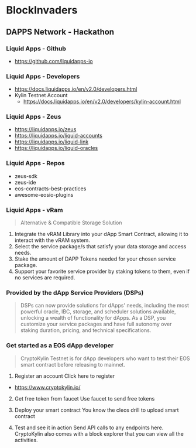 # BlockInvaders

## DAPPS Network - Hackathon 

### Liquid Apps - Github
- https://github.com/liquidapps-io

### Liquid Apps - Developers 
- https://docs.liquidapps.io/en/v2.0/developers.html
- Kylin Testnet Account
    - https://docs.liquidapps.io/en/v2.0/developers/kylin-account.html

### Liquid Apps - Zeus 
- https://liquidapps.io/zeus
- https://liquidapps.io/liquid-accounts
- https://liquidapps.io/liquid-link
- https://liquidapps.io/liquid-oracles

### Liquid Apps - Repos
- zeus-sdk 
- zeus-ide
- eos-contracts-best-practices
- awesome-eosio-plugins

### Liquid Apps - vRam
> Alternative & Compatible Storage Solution

1. Integrate the vRAM Library into your dApp Smart Contract, allowing it to interact with the vRAM system.
2. Select the service package/s that satisfy your data storage and access needs.
3. Stake the amount of DAPP Tokens needed for your chosen service package.
4. Support your favorite service provider by staking tokens to them, even if no services are required. 

### Provided by the dApp Service Providers (DSPs)

> DSPs can now provide solutions for dApps' needs, including the most powerful oracle, IBC, storage, and scheduler solutions available, unlocking a wealth of functionality for dApps. As a DSP, you customize your service packages and have full autonomy over staking duration, pricing, and technical specifications.

### Get started as a EOS dApp developer

> CryptoKylin Testnet is for dApp developers who want to test their EOS smart contract before releasing to mainnet.

1. Register an account
Click here to register
- https://www.cryptokylin.io/

2. Get free token from faucet
Use faucet to send free tokens

3. Deploy your smart contract
You know the cleos drill to upload smart contract

4. Test and see it in action
Send API calls to any endpoints here. CryptoKylin also comes with a block explorer that you can view all the activities.
